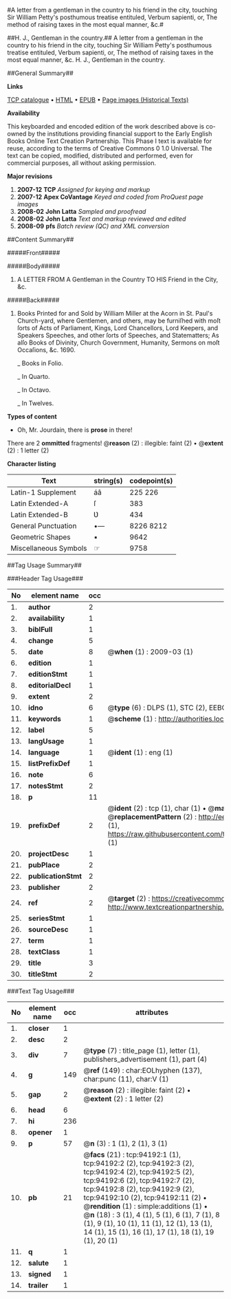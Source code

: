 #A letter from a gentleman in the country to his friend in the city, touching Sir William Petty's posthumous treatise entituled, Verbum sapienti, or, The method of raising taxes in the most equal manner, &c.#

##H. J., Gentleman in the country.##
A letter from a gentleman in the country to his friend in the city, touching Sir William Petty's posthumous treatise entituled, Verbum sapienti, or, The method of raising taxes in the most equal manner, &c.
H. J., Gentleman in the country.

##General Summary##

**Links**

[TCP catalogue](http://www.ota.ox.ac.uk/tcp/)  • 
[HTML](http://tei.it.ox.ac.uk/tcp/Texts-HTML/free/A46/A46458.html)  • 
[EPUB](http://tei.it.ox.ac.uk/tcp/Texts-EPUB/free/A46/A46458.epub) • 
[Page images (Historical Texts)](https://data.historicaltexts.jisc.ac.uk/view?pubId=eebo-12819903e&pageId=eebo-12819903e-94192-1)

**Availability**

This keyboarded and encoded edition of the
	       work described above is co-owned by the institutions
	       providing financial support to the Early English Books
	       Online Text Creation Partnership. This Phase I text is
	       available for reuse, according to the terms of Creative
	       Commons 0 1.0 Universal. The text can be copied,
	       modified, distributed and performed, even for
	       commercial purposes, all without asking permission.

**Major revisions**

1. __2007-12__ __TCP__ *Assigned for keying and markup*
1. __2007-12__ __Apex CoVantage__ *Keyed and coded from ProQuest page images*
1. __2008-02__ __John Latta__ *Sampled and proofread*
1. __2008-02__ __John Latta__ *Text and markup reviewed and edited*
1. __2008-09__ __pfs__ *Batch review (QC) and XML conversion*

##Content Summary##

#####Front#####

#####Body#####

1. A LETTER FROM A Gentleman in the Country TO HIS Friend in the City, &c.

#####Back#####

1. Books Printed for and Sold by William Miller at the Acorn in St. Paul's Church-yard, where Gentlemen, and others, may be furniſhed with moſt ſorts of Acts of Parliament, Kings, Lord Chancellors, Lord Keepers, and Speakers Speeches, and other ſorts of Speeches, and Statematters; As alſo Books of Divinity, Church Government, Humanity, Sermons on moſt Occaſions, &c. 1690.

    _ Books in Folio.

    _ In Quarto.

    _ In Octavo.

    _ In Twelves.

**Types of content**

  * Oh, Mr. Jourdain, there is **prose** in there!

There are 2 **ommitted** fragments! 
 @__reason__ (2) : illegible: faint (2)  •  @__extent__ (2) : 1 letter (2)

**Character listing**


|Text|string(s)|codepoint(s)|
|---|---|---|
|Latin-1 Supplement|áâ|225 226|
|Latin Extended-A|ſ|383|
|Latin Extended-B|Ʋ|434|
|General Punctuation|•—|8226 8212|
|Geometric Shapes|▪|9642|
|Miscellaneous Symbols|☞|9758|

##Tag Usage Summary##

###Header Tag Usage###

|No|element name|occ|attributes|
|---|---|---|---|
|1.|__author__|2||
|2.|__availability__|1||
|3.|__biblFull__|1||
|4.|__change__|5||
|5.|__date__|8| @__when__ (1) : 2009-03 (1)|
|6.|__edition__|1||
|7.|__editionStmt__|1||
|8.|__editorialDecl__|1||
|9.|__extent__|2||
|10.|__idno__|6| @__type__ (6) : DLPS (1), STC (2), EEBO-CITATION (1), OCLC (1), VID (1)|
|11.|__keywords__|1| @__scheme__ (1) : http://authorities.loc.gov/ (1)|
|12.|__label__|5||
|13.|__langUsage__|1||
|14.|__language__|1| @__ident__ (1) : eng (1)|
|15.|__listPrefixDef__|1||
|16.|__note__|6||
|17.|__notesStmt__|2||
|18.|__p__|11||
|19.|__prefixDef__|2| @__ident__ (2) : tcp (1), char (1)  •  @__matchPattern__ (2) : ([0-9\-]+):([0-9IVX]+) (1), (.+) (1)  •  @__replacementPattern__ (2) : http://eebo.chadwyck.com/downloadtiff?vid=$1&page=$2 (1), https://raw.githubusercontent.com/textcreationpartnership/Texts/master/tcpchars.xml#$1 (1)|
|20.|__projectDesc__|1||
|21.|__pubPlace__|2||
|22.|__publicationStmt__|2||
|23.|__publisher__|2||
|24.|__ref__|2| @__target__ (2) : https://creativecommons.org/publicdomain/zero/1.0/ (1), http://www.textcreationpartnership.org/docs/. (1)|
|25.|__seriesStmt__|1||
|26.|__sourceDesc__|1||
|27.|__term__|1||
|28.|__textClass__|1||
|29.|__title__|3||
|30.|__titleStmt__|2||


###Text Tag Usage###

|No|element name|occ|attributes|
|---|---|---|---|
|1.|__closer__|1||
|2.|__desc__|2||
|3.|__div__|7| @__type__ (7) : title_page (1), letter (1), publishers_advertisement (1), part (4)|
|4.|__g__|149| @__ref__ (149) : char:EOLhyphen (137), char:punc (11), char:V (1)|
|5.|__gap__|2| @__reason__ (2) : illegible: faint (2)  •  @__extent__ (2) : 1 letter (2)|
|6.|__head__|6||
|7.|__hi__|236||
|8.|__opener__|1||
|9.|__p__|57| @__n__ (3) : 1 (1), 2 (1), 3 (1)|
|10.|__pb__|21| @__facs__ (21) : tcp:94192:1 (1), tcp:94192:2 (2), tcp:94192:3 (2), tcp:94192:4 (2), tcp:94192:5 (2), tcp:94192:6 (2), tcp:94192:7 (2), tcp:94192:8 (2), tcp:94192:9 (2), tcp:94192:10 (2), tcp:94192:11 (2)  •  @__rendition__ (1) : simple:additions (1)  •  @__n__ (18) : 3 (1), 4 (1), 5 (1), 6 (1), 7 (1), 8 (1), 9 (1), 10 (1), 11 (1), 12 (1), 13 (1), 14 (1), 15 (1), 16 (1), 17 (1), 18 (1), 19 (1), 20 (1)|
|11.|__q__|1||
|12.|__salute__|1||
|13.|__signed__|1||
|14.|__trailer__|1||
